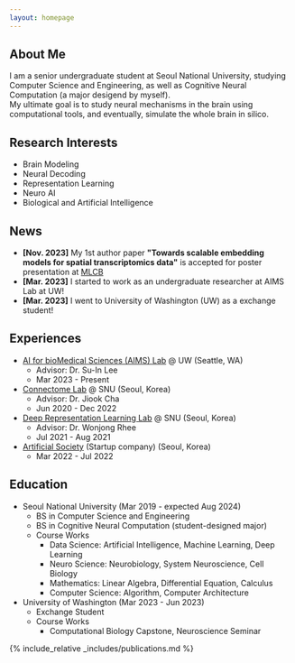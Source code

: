 ```yaml
---
layout: homepage
---
```


## About Me

I am a senior undergraduate student at Seoul National University, studying Computer Science and Engineering, as well as Cognitive Neural Computation (a major desigend by myself).    
My ultimate goal is to study neural mechanisms in the brain using computational tools, and eventually, simulate the whole brain in silico.

## Research Interests

- Brain Modeling
- Neural Decoding
- Representation Learning
- Neuro AI
- Biological and Artificial Intelligence

## News
- **[Nov. 2023]** My 1st author paper **"Towards scalable embedding models for spatial transcriptomics data"** is accepted for poster presentation at [MLCB](https://mlcb.github.io/)
- **[Mar. 2023]** I started to work as an undergraduate researcher at AIMS Lab at UW!
- **[Mar. 2023]** I went to University of Washington (UW) as a exchange student!

## Experiences
- [AI for bioMedical Sciences (AIMS) Lab](https://suinlee.cs.washington.edu/home) @ UW (Seattle, WA)
  - Advisor: Dr. Su-In Lee
  - Mar 2023 - Present
- [Connectome Lab](https://sites.google.com/connectomelab.net/snu/) @ SNU (Seoul, Korea)
  - Advisor: Dr. Jiook Cha
  - Jun 2020 - Dec 2022
- [Deep Representation Learning Lab](https://drl.snu.ac.kr/) @ SNU  (Seoul, Korea)
  - Advisor: Dr. Wonjong Rhee
  - Jul 2021 - Aug 2021
- [Artificial Society](https://www.artificial.sc/) (Startup company) (Seoul, Korea)
  - Mar 2022 - Jul 2022


## Education
- Seoul National University (Mar 2019 - expected Aug 2024)
  - BS in Computer Science and Engineering
  - BS in Cognitive Neural Computation (student-designed major)
  - Course Works
    - Data Science: Artificial Intelligence, Machine Learning, Deep Learning
    - Neuro Science: Neurobiology, System Neuroscience, Cell Biology
    - Mathematics: Linear Algebra, Differential Equation, Calculus
    - Computer Science: Algorithm, Computer Architecture
- University of Washington (Mar 2023 - Jun 2023)
  - Exchange Student
  - Course Works
    - Computational Biology Capstone, Neuroscience Seminar

{% include_relative _includes/publications.md %}
